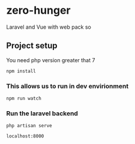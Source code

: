 # zero-hunger
Laravel and Vue with web pack so 

## Project setup
You need php version greater that 7

```
npm install
```

### This allows us to run in dev envirionment 
```
npm run watch
```

### Run the laravel backend
```
php artisan serve
```

```
localhost:8000
```
